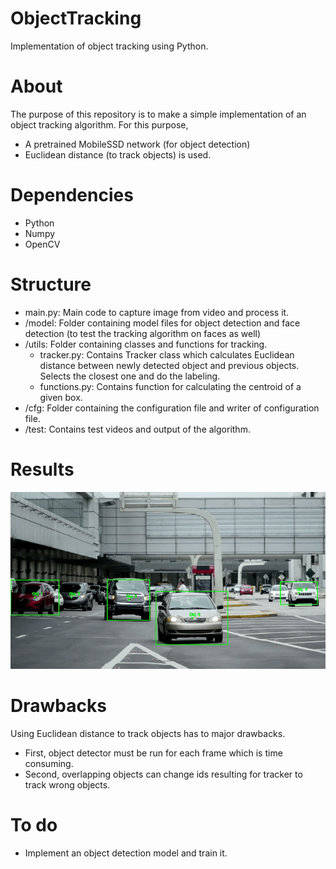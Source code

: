 # ObjectTracking
Implementation of object tracking using Python.

# About
The purpose of this repository is to make a simple implementation of an object tracking algorithm. For this purpose,
- A pretrained MobileSSD network (for object detection)
- Euclidean distance (to track objects)
is used.

# Dependencies
- Python
- Numpy
- OpenCV

# Structure
- main.py: Main code to capture image from video and process it.
- /model: Folder containing model files for object detection and face detection (to test the tracking algorithm on faces as well)
- /utils: Folder containing classes and functions for tracking.
  - tracker.py: Contains Tracker class which calculates Euclidean distance between newly detected object and previous objects. Selects the closest one and do the labeling.
  - functions.py: Contains function for calculating the centroid of a given box.
- /cfg: Folder containing the configuration file and writer of configuration file.
- /test: Contains test videos and output of the algorithm.

# Results
![Alt Text](https://github.com/tameraktekin/ObjectTracking/blob/main/test/test_output.gif)
# Drawbacks
Using Euclidean distance to track objects has to major drawbacks.
  - First, object detector must be run for each frame which is time consuming.
  - Second, overlapping objects can change ids resulting for tracker to track wrong objects.
  
# To do
- Implement an object detection model and train it.
